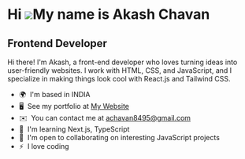 Hi ![](https://user-images.githubusercontent.com/18350557/176309783-0785949b-9127-417c-8b55-ab5a4333674e.gif)My name is Akash Chavan
====================================================================================================================================

Frontend Developer
------------------

Hi there! I'm Akash, a front-end developer who loves turning ideas into user-friendly websites. I work with HTML, CSS, and JavaScript, and I specialize in making things look cool with React.js and Tailwind CSS.

* 🌍  I'm based in INDIA
* 🖥️  See my portfolio at [My Website](http://my-portfolio-84.netlify.app)
* ✉️  You can contact me at [achavan8495@gmail.com](mailto:achavan8495@gmail.com)
* 🧠  I'm learning Next.js, TypeScript
* 🤝  I'm open to collaborating on interesting JavaScript projects
* ⚡  I love coding


